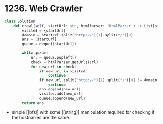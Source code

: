# 1236. Web Crawler

```python
class Solution:
    def crawl(self, startUrl: str, htmlParser: 'HtmlParser') -> List[str]:
        visited = {startUrl}
        domain = startUrl.split("http://")[1].split("/")[0]
        ans = [startUrl]
        queue = deque([startUrl])
        
        while queue:
            url = queue.popleft()
            check = htmlParser.getUrls(url)
            for new_url in check:
                if new_url in visited:
                    continue
                if new_url.split("http://")[1].split("/")[0] != domain:
                    continue
                ans.append(new_url)
                visited.add(new_url)
                queue.append(new_url)        
        return ans
```

- simple [[bfs]] with some [[string]] manipulation required for checking if the hostnames are the same.